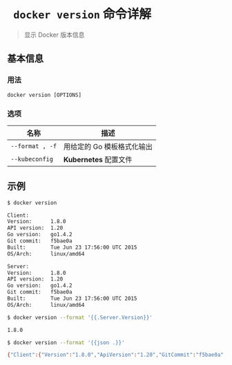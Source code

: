 # ` docker version` 命令详解

> 显示 Docker 版本信息

## 基本信息

### 用法

```
docker version [OPTIONS]
```

### 选项

| 名称 | 描述 |
| ------ | ------ |
| `--format , -f` | 用给定的 Go 模板格式化输出 |
| `--kubeconfig` | **Kubernetes** 配置文件 |

## 示例

```bash
$ docker version

Client:
Version:      1.8.0
API version:  1.20
Go version:   go1.4.2
Git commit:   f5bae0a
Built:        Tue Jun 23 17:56:00 UTC 2015
OS/Arch:      linux/amd64

Server:
Version:      1.8.0
API version:  1.20
Go version:   go1.4.2
Git commit:   f5bae0a
Built:        Tue Jun 23 17:56:00 UTC 2015
OS/Arch:      linux/amd64
```

```bash
$ docker version --format '{{.Server.Version}}'

1.8.0
```

```bash
$ docker version --format '{{json .}}'

{"Client":{"Version":"1.8.0","ApiVersion":"1.20","GitCommit":"f5bae0a","GoVersion":"go1.4.2","Os":"linux","Arch":"amd64","BuildTime":"Tue Jun 23 17:56:00 UTC 2015"},"ServerOK":true,"Server":{"Version":"1.8.0","ApiVersion":"1.20","GitCommit":"f5bae0a","GoVersion":"go1.4.2","Os":"linux","Arch":"amd64","KernelVersion":"3.13.2-gentoo","BuildTime":"Tue Jun 23 17:56:00 UTC 2015"}}
```
